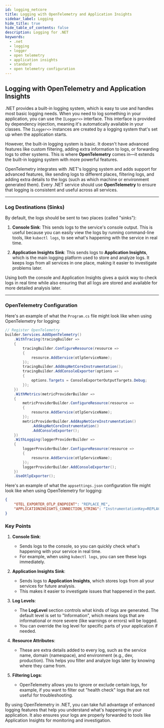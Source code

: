 ```yaml
---
id: logging_netcore
title: Logging with OpenTelemetry and Application Insights
sidebar_label: Logging
hide_title: true
hide_table_of_contents: false
description: Logging for .NET
keywords:
  - .net
  - logging
  - logger
  - open telemetry
  - application insights
  - standard
  - open telemetry configuration
---
```


## Logging with OpenTelemetry and Application Insights

.NET provides a built-in logging system, which is easy to use and handles most basic logging needs. When you need to log something in your application, you can use the `ILogger<>` interface. This interface is provided by dependency injection, meaning it's automatically available in your classes. The `ILogger<>` instances are created by a logging system that's set up when the application starts.

However, the built-in logging system is basic. It doesn't have advanced features like custom filtering, adding extra information to logs, or forwarding logs to other systems. This is where **OpenTelemetry** comes in—it extends the built-in logging system with more powerful features.

OpenTelemetry integrates with .NET's logging system and adds support for advanced features, like sending logs to different places, filtering logs, and adding extra details to the logs (such as which machine or environment generated them). Every .NET service should use **OpenTelemetry** to ensure that logging is consistent and useful across all services.

---

### Log Destinations (Sinks)

By default, the logs should be sent to two places (called "sinks"):

1. **Console Sink**: This sends logs to the service's console output. This is useful because you can easily view the logs by running command-line tools, like `kubectl logs`, to see what's happening with the service in real time.

2. **Application Insights Sink**: This sends logs to **Application Insights**, which is the main logging platform used to store and analyze logs. It keeps logs from all services in one place, making it easier to investigate problems later.

Using both the console and Application Insights gives a quick way to check logs in real time while also ensuring that all logs are stored and available for more detailed analysis later.

---

### OpenTelemetry Configuration

Here's an example of what the `Program.cs` file might look like when using OpenTelemetry for logging:

```csharp
// Register OpenTelemetry
builder.Services.AddOpenTelemetry()
    .WithTracing(tracingBuilder =>
    {
        tracingBuilder.ConfigureResource(resource =>
        {
            resource.AddService(otlpServiceName);
        });
        tracingBuilder.AddAspNetCoreInstrumentation();
        tracingBuilder.AddConsoleExporter(options =>
        {
            options.Targets = ConsoleExporterOutputTargets.Debug;
        });
    })
    .WithMetrics(metricProviderBuilder =>
    {
        metricProviderBuilder.ConfigureResource(resource =>
        {
            resource.AddService(otlpServiceName);
        });
        metricProviderBuilder.AddAspNetCoreInstrumentation()
            .AddAspNetCoreInstrumentation()
            .AddConsoleExporter();
    })
    .WithLogging(loggerProviderBuilder =>
    {
        loggerProviderBuilder.ConfigureResource(resource =>
        {
            resource.AddService(otlpServiceName);
        });
        loggerProviderBuilder.AddConsoleExporter();
    })
    .UseOtlpExporter();
```
 
Here's an example of what the `appsettings.json` configuration file might look like when using OpenTelemetry for logging:

```json
{
    "OTEL_EXPORTER_OTLP_ENDPOINT": "REPLACE_ME",
    "APPLICATIONINSIGHTS_CONNECTION_STRING": "InstrumentationKey=REPLACE_ME"
}
```

### Key Points

1. **Console Sink**: 
   - Sends logs to the console, so you can quickly check what's happening with your service in real time. 
   - For example, when using `kubectl logs`, you can see these logs immediately.

2. **Application Insights Sink**: 
   - Sends logs to **Application Insights**, which stores logs from all your services for future analysis. 
   - This makes it easier to investigate issues that happened in the past.

3. **Log Levels**:
   - The **LogLevel** section controls what kinds of logs are generated. The default level is set to "Information", which means logs that are informational or more severe (like warnings or errors) will be logged.
   - You can override the log level for specific parts of your application if needed.

4. **Resource Attributes**:
   - These are extra details added to every log, such as the service name, domain (namespace), and environment (e.g., dev, production). This helps you filter and analyze logs later by knowing where they came from.

5. **Filtering Logs**:
   - OpenTelemetry allows you to ignore or exclude certain logs, for example, if you want to filter out "health check" logs that are not useful for troubleshooting.

By using OpenTelemetry in .NET, you can take full advantage of enhanced logging features that help you understand what's happening in your application. It also ensures your logs are properly forwarded to tools like Application Insights for monitoring and investigation.
